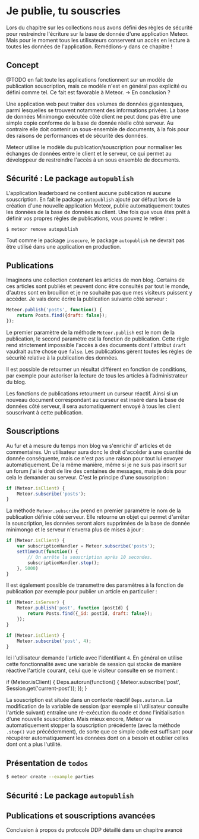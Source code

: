 # Je publie, tu souscries

Lors du chapitre sur les collections nous avons défini des règles de sécurité pour restreindre l'écriture sur la base de donnée d'une application Meteor. Mais pour le moment tous les utilisateurs conservent un accès en lecture à toutes les données de l'application. Remédions-y dans ce chapitre !

## Concept

@TODO en fait toute les applications fonctionnent sur un modèle de publication souscription, mais ce modèle n'est en général pas explicité ou défini comme tel. Ce fait est favorable à Meteor. → En conclusion ?

Une application web peut traiter des volumes de données gigantesques, parmi lesquelles se trouvent notamment des informations privées. La base de données Minimongo exécutée côté client ne peut donc pas être une simple copie conforme de la base de donnée réelle côté serveur. Au contraire elle doit contenir un sous-ensemble de documents, à la fois pour des raisons de performances et de sécurité des données.

Meteor utilise le modèle du publication/souscription pour normaliser les échanges de données entre le client et le serveur, ce qui permet au développeur de restreindre l'accès à un sous ensemble de documents.

## Sécurité : Le package `autopublish`

L'application leaderboard ne contient aucune publication ni aucune souscription. En fait le package `autopublish` ajouté par défaut lors de la création d'une nouvelle application Meteor, publie automatiquement toutes les données de la base de données au client. Une fois que vous êtes prêt à définir vos propres règles de publications, vous pouvez le retirer :

```sh
$ meteor remove autopublish
```

Tout comme le package `insecure`, le package `autopublish` ne devrait pas être utilisé dans une application en production.

## Publications

Imaginons une collection contenant les articles de mon blog. Certains de ces articles sont publiés et peuvent donc être consultés par tout le monde, d'autres sont en brouillon et je ne souhaite pas que mes visiteurs puissent y accéder. Je vais donc écrire la publication suivante côté serveur :

```javascript
Meteor.publish('posts', function() {
	return Posts.find({draft: false});
});
```

Le premier paramètre de la méthode `Meteor.publish` est le nom de la publication, le second paramètre est la fonction de publication. Cette règle rend strictement impossible l'accès à des documents dont l'attribut `draft` vaudrait autre chose que `false`. Les publications gèrent toutes les règles de sécurité relative à la publication des données.

Il est possible de retourner un résultat différent en fonction de conditions, par exemple pour autoriser la lecture de tous les articles à l’administrateur du blog.

Les fonctions de publications retournent un curseur réactif. Ainsi si un nouveau document correspondant au curseur est inséré dans la base de données côté serveur, il sera automatiquement envoyé à tous les client souscrivant à cette publication.

## Souscriptions

Au fur et à mesure du temps mon blog va s'enrichir d' articles et de commentaires. Un utilisateur aura donc le droit d'accéder à une quantité de donnée conséquente, mais ce n'est pas une raison pour tout lui envoyer automatiquement. De la même manière, même si je ne suis pas inscrit sur un forum j'ai le droit de lire des centaines de messages, mais je dois pour cela le demander au serveur. C'est le principe d'une souscription :

```javascript
if (Meteor.isClient) {
	Meteor.subscribe('posts');
}
```

La méthode `Meteor.subscribe` prend en premier paramètre le nom de la publication définie côté serveur. Elle retourne un objet qui permet d'arrêter la souscription, les données seront alors supprimées de la base de donnée minimongo et le serveur n'enverra plus de mises à jour :

```javascript
if (Meteor.isClient) {
	var subscriptionHandler = Meteor.subscribe('posts');
	setTimeOut(function() {
		// On arrête la souscription après 10 secondes.
		subscriptionHandler.stop();
	}, 5000)
}
```

Il est également possible de transmettre des paramètres à la fonction de publication par exemple pour publier un article en particulier :

```javascript
if (Meteor.isServer) {
	Meteor.publish('post', function (postId) {
		return Posts.find({_id: postId, draft: false});
	});
}

if (Meteor.isClient) {
	Meteor.subscribe('post', 4);
}
```

Ici l'utilisateur demande l'article avec l'identifiant `4`. En général on utilise cette fonctionnalité avec une variable de session qui stocke de manière réactive l'article courant, celui que le visiteur consulte en se moment :

if (Meteor.isClient) {
	Deps.autorun(function() {
		Meteor.subscribe('post', Session.get('current-post'));
	});
}

La souscription est située dans un contexte réactif `Deps.autorun`. La modification de la variable de session (par exemple si l'utilisateur consulte l'article suivant) entraîne une ré-exécution du code et donc l'initialisation d'une nouvelle souscription. Mais mieux encore, Meteor va automatiquement stopper la souscription précédente (avec la méthode `.stop()` vue précédemment), de sorte que ce simple code est suffisant pour récupérer automatiquement les données dont on a besoin et oublier celles dont ont a plus l'utilité.

## Présentation de `todos`

```sh
$ meteor create --example parties
```

## Sécurité : Le package `autopublish`



## Publications et souscriptions avancées

Conclusion à propos du protocole DDP détaillé dans un chapitre avancé

